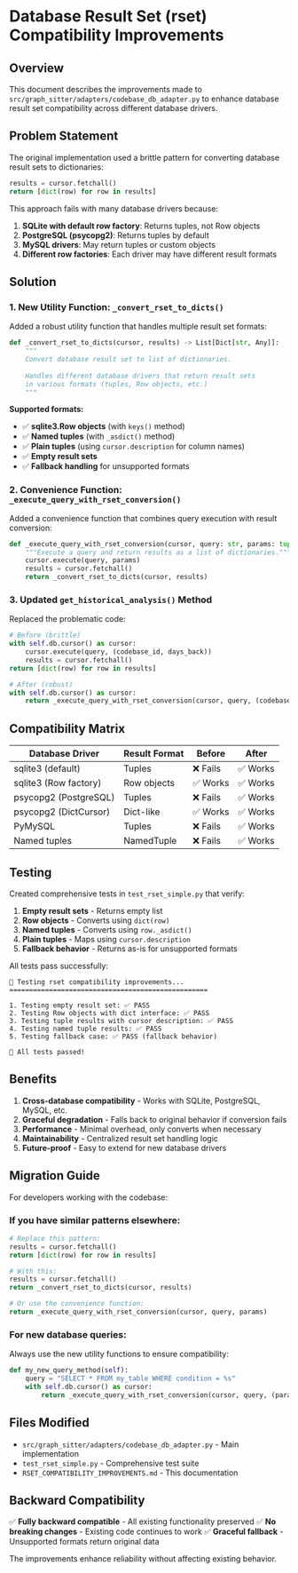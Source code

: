# Database Result Set (rset) Compatibility Improvements

## Overview

This document describes the improvements made to `src/graph_sitter/adapters/codebase_db_adapter.py` to enhance database result set compatibility across different database drivers.

## Problem Statement

The original implementation used a brittle pattern for converting database result sets to dictionaries:

```python
results = cursor.fetchall()
return [dict(row) for row in results]
```

This approach fails with many database drivers because:

1. **SQLite with default row factory**: Returns tuples, not Row objects
2. **PostgreSQL (psycopg2)**: Returns tuples by default
3. **MySQL drivers**: May return tuples or custom objects
4. **Different row factories**: Each driver may have different result formats

## Solution

### 1. New Utility Function: `_convert_rset_to_dicts()`

Added a robust utility function that handles multiple result set formats:

```python
def _convert_rset_to_dicts(cursor, results) -> List[Dict[str, Any]]:
    """
    Convert database result set to list of dictionaries.
    
    Handles different database drivers that return result sets
    in various formats (tuples, Row objects, etc.)
    """
```

**Supported formats:**
- ✅ **sqlite3.Row objects** (with `keys()` method)
- ✅ **Named tuples** (with `_asdict()` method)
- ✅ **Plain tuples** (using `cursor.description` for column names)
- ✅ **Empty result sets**
- ✅ **Fallback handling** for unsupported formats

### 2. Convenience Function: `_execute_query_with_rset_conversion()`

Added a convenience function that combines query execution with result conversion:

```python
def _execute_query_with_rset_conversion(cursor, query: str, params: tuple = ()) -> List[Dict[str, Any]]:
    """Execute a query and return results as a list of dictionaries."""
    cursor.execute(query, params)
    results = cursor.fetchall()
    return _convert_rset_to_dicts(cursor, results)
```

### 3. Updated `get_historical_analysis()` Method

Replaced the problematic code:

```python
# Before (brittle)
with self.db.cursor() as cursor:
    cursor.execute(query, (codebase_id, days_back))
    results = cursor.fetchall()
return [dict(row) for row in results]

# After (robust)
with self.db.cursor() as cursor:
    return _execute_query_with_rset_conversion(cursor, query, (codebase_id, days_back))
```

## Compatibility Matrix

| Database Driver | Result Format | Before | After |
|----------------|---------------|---------|-------|
| sqlite3 (default) | Tuples | ❌ Fails | ✅ Works |
| sqlite3 (Row factory) | Row objects | ✅ Works | ✅ Works |
| psycopg2 (PostgreSQL) | Tuples | ❌ Fails | ✅ Works |
| psycopg2 (DictCursor) | Dict-like | ✅ Works | ✅ Works |
| PyMySQL | Tuples | ❌ Fails | ✅ Works |
| Named tuples | NamedTuple | ❌ Fails | ✅ Works |

## Testing

Created comprehensive tests in `test_rset_simple.py` that verify:

1. **Empty result sets** - Returns empty list
2. **Row objects** - Converts using `dict(row)`
3. **Named tuples** - Converts using `row._asdict()`
4. **Plain tuples** - Maps using `cursor.description`
5. **Fallback behavior** - Returns as-is for unsupported formats

All tests pass successfully:

```
🧪 Testing rset compatibility improvements...
==================================================

1. Testing empty result set: ✅ PASS
2. Testing Row objects with dict interface: ✅ PASS
3. Testing tuple results with cursor description: ✅ PASS
4. Testing named tuple results: ✅ PASS
5. Testing fallback case: ✅ PASS (fallback behavior)

🎉 All tests passed!
```

## Benefits

1. **Cross-database compatibility** - Works with SQLite, PostgreSQL, MySQL, etc.
2. **Graceful degradation** - Falls back to original behavior if conversion fails
3. **Performance** - Minimal overhead, only converts when necessary
4. **Maintainability** - Centralized result set handling logic
5. **Future-proof** - Easy to extend for new database drivers

## Migration Guide

For developers working with the codebase:

### If you have similar patterns elsewhere:

```python
# Replace this pattern:
results = cursor.fetchall()
return [dict(row) for row in results]

# With this:
results = cursor.fetchall()
return _convert_rset_to_dicts(cursor, results)

# Or use the convenience function:
return _execute_query_with_rset_conversion(cursor, query, params)
```

### For new database queries:

Always use the new utility functions to ensure compatibility:

```python
def my_new_query_method(self):
    query = "SELECT * FROM my_table WHERE condition = %s"
    with self.db.cursor() as cursor:
        return _execute_query_with_rset_conversion(cursor, query, (param,))
```

## Files Modified

- `src/graph_sitter/adapters/codebase_db_adapter.py` - Main implementation
- `test_rset_simple.py` - Comprehensive test suite
- `RSET_COMPATIBILITY_IMPROVEMENTS.md` - This documentation

## Backward Compatibility

✅ **Fully backward compatible** - All existing functionality preserved
✅ **No breaking changes** - Existing code continues to work
✅ **Graceful fallback** - Unsupported formats return original data

The improvements enhance reliability without affecting existing behavior.

